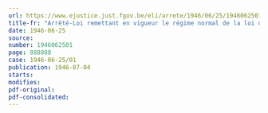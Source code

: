 ```yaml
---
url: https://www.ejustice.just.fgov.be/eli/arrete/1946/06/25/1946062501/justel
title-fr: "Arrêté-Loi remettant en vigueur le régime normal de la loi de milice"
date: 1946-06-25
source:
number: 1946062501
page: 888888
case: 1946-06-25/01
publication: 1946-07-04
starts:
modifies:
pdf-original:
pdf-consolidated:
---
```


